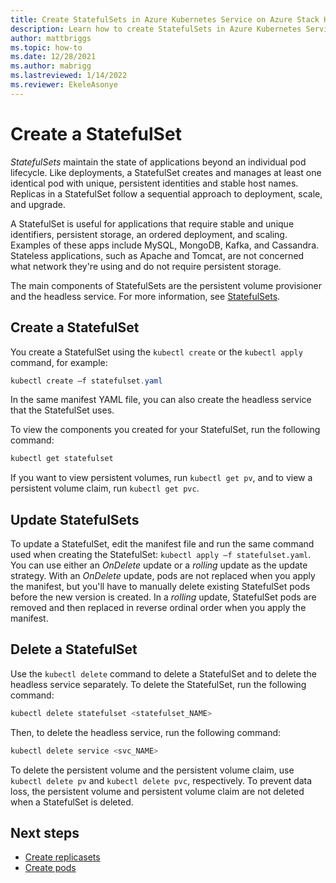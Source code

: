 ```yaml
---
title: Create StatefulSets in Azure Kubernetes Service on Azure Stack HCI and Windows Server
description: Learn how to create StatefulSets in Azure Kubernetes Service (AKS) on Azure Stack HCI.
author: mattbriggs
ms.topic: how-to
ms.date: 12/28/2021
ms.author: mabrigg 
ms.lastreviewed: 1/14/2022
ms.reviewer: EkeleAsonye
---
```


# Create a StatefulSet

*StatefulSets* maintain the state of applications beyond an individual pod lifecycle. Like deployments, a StatefulSet creates and manages at least one identical pod with unique, persistent identities and stable host names. Replicas in a StatefulSet follow a sequential approach to deployment, scale, and upgrade. 

A StatefulSet is useful for applications that require stable and unique identifiers, persistent storage, an ordered deployment, and scaling. Examples of these apps include MySQL, MongoDB, Kafka, and Cassandra. Stateless applications, such as Apache and Tomcat, are not concerned what network they're using and do not require persistent storage.

The main components of StatefulSets are the persistent volume provisioner and the headless service. For more information, see [StatefulSets](https://kubernetes.io/docs/concepts/workloads/controllers/statefulset/).

## Create a StatefulSet

You create a StatefulSet using the `kubectl create` or the `kubectl apply` command, for example:

```powershell
kubectl create –f statefulset.yaml
```

In the same manifest YAML file, you can also create the headless service that the StatefulSet uses.

To view the components you created for your StatefulSet, run the following command:

```powershell
kubectl get statefulset
```

If you want to view persistent volumes, run `kubectl get pv`, and to view a persistent volume claim, run `kubectl get pvc`.

## Update StatefulSets

To update a StatefulSet, edit the manifest file and run the same command used when creating the StatefulSet: `kubectl apply –f statefulset.yaml`. You can use either an _OnDelete_ update or a _rolling_ update as the update strategy. With an _OnDelete_ update, pods are not replaced when you apply the manifest, but you'll have to manually delete existing StatefulSet pods before the new version is created. In a _rolling_ update, StatefulSet pods are removed and then replaced in reverse ordinal order when you apply the manifest.

## Delete a StatefulSet

Use the `kubectl delete` command to delete a StatefulSet and to delete the headless service separately. To delete the StatefulSet, run the following command:

```powershell
kubectl delete statefulset <statefulset_NAME>
```

Then, to delete the headless service, run the following command:

```powershell
kubectl delete service <svc_NAME>
```

To delete the persistent volume and the persistent volume claim, use `kubectl delete pv` and `kubectl delete pvc`, respectively. To prevent data loss, the persistent volume and persistent volume claim are not deleted when a StatefulSet is deleted.

## Next steps

- [Create replicasets](create-replicasets.md)
- [Create pods](create-pods.md)